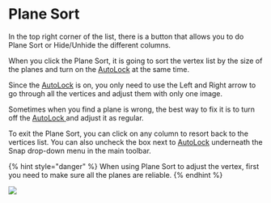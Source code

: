# Plane Sort

In the top right corner of the list, there is a button that allows you to do Plane Sort or Hide/Unhide the different columns.

When you click the Plane Sort, it is going to sort the vertex list by the size of the planes and turn on the [AutoLock](../../advanced-function/autolock.md) at the same time.

Since the [AutoLock](../../advanced-function/autolock.md) is on, you only need to use the Left and Right arrow to go through all the vertices and adjust them with only one image.

Sometimes when you find a plane is wrong, the best way to fix it is to turn off the [AutoLock ](../../advanced-function/autolock.md)and adjust it as regular.

To exit the Plane Sort, you can click on any column to resort back to the vertices list. You can also uncheck the box next to [AutoLock](../../advanced-function/autolock.md) underneath the Snap drop-down menu in the main toolbar.

{% hint style="danger" %}
When using Plane Sort to adjust the vertex, first you need to make sure all the planes are reliable.
{% endhint %}

![](../../.gitbook/assets/plane-sort.gif)



